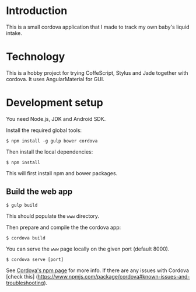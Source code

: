 # Introduction

This is a small cordova application that I made to track my own baby's
liquid intake.

# Technology

This is a hobby project for trying CoffeScript, Stylus and Jade together
with cordova.
It uses AngularMaterial for GUI.

# Development setup

You need Node.js, JDK and Android SDK.

Install the required global tools:

```
$ npm install -g gulp bower cordova
```

Then install the local dependencies:

```
$ npm install
```

This will first install npm and bower packages.

## Build the web app

```
$ gulp build
```

This should populate the `www` directory.

Then prepare and compile the the cordova app:

```
$ cordova build
```

You can serve the `www` page locally on the given port (default 8000).

```
$ cordova serve [port]
```

See [Cordova's npm page](https://www.npmjs.com/package/cordova)
for more info.
If there are any issues with Cordova
[check this]
(https://www.npmjs.com/package/cordova#known-issues-and-troubleshooting).
